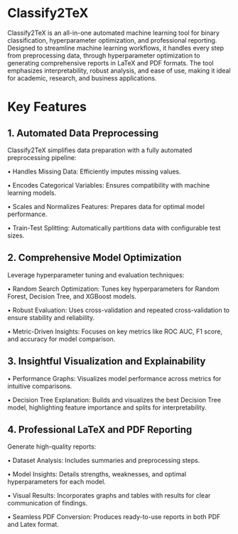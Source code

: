# Classify2TeX

Classify2TeX is an all-in-one automated machine learning tool for binary classification, hyperparameter optimization, and professional reporting. Designed to streamline machine learning workflows, it handles every step from preprocessing data, through hyperparameter optimization to generating comprehensive reports in LaTeX and PDF formats. The tool emphasizes interpretability, robust analysis, and ease of use, making it ideal for academic, research, and business applications.

# Key Features

## 1. Automated Data Preprocessing

Classify2TeX simplifies data preparation with a fully automated preprocessing pipeline:

•	Handles Missing Data: Efficiently imputes missing values.

•	Encodes Categorical Variables: Ensures compatibility with machine learning models.

•	Scales and Normalizes Features: Prepares data for optimal model performance.

•	Train-Test Splitting: Automatically partitions data with configurable test sizes.

## 2. Comprehensive Model Optimization

Leverage hyperparameter tuning and evaluation techniques:

•	Random Search Optimization: Tunes key hyperparameters for Random Forest, Decision Tree, and XGBoost models.

•	Robust Evaluation: Uses cross-validation and repeated cross-validation to ensure stability and reliability.

•	Metric-Driven Insights: Focuses on key metrics like ROC AUC, F1 score, and accuracy for model comparison.

## 3. Insightful Visualization and Explainability

•	Performance Graphs: Visualizes model performance across metrics for intuitive comparisons.

•	Decision Tree Explanation: Builds and visualizes the best Decision Tree model, highlighting feature importance and splits for interpretability.

## 4. Professional LaTeX and PDF Reporting

Generate high-quality reports:

•	Dataset Analysis: Includes summaries and preprocessing steps.

•	Model Insights: Details strengths, weaknesses, and optimal hyperparameters for each model.

•	Visual Results: Incorporates graphs and tables with results for clear communication of findings.

•	Seamless PDF Conversion: Produces ready-to-use reports in both PDF and Latex format.

